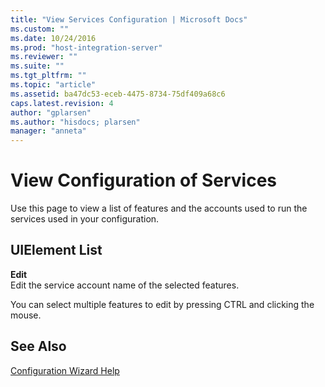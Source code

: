 ```yaml
---
title: "View Services Configuration | Microsoft Docs"
ms.custom: ""
ms.date: 10/24/2016
ms.prod: "host-integration-server"
ms.reviewer: ""
ms.suite: ""
ms.tgt_pltfrm: ""
ms.topic: "article"
ms.assetid: ba47dc53-eceb-4475-8734-75df409a68c6
caps.latest.revision: 4
author: "gplarsen"
ms.author: "hisdocs; plarsen"
manager: "anneta"
---
```

# View Configuration of Services
Use this page to view a list of features and the accounts used to run the services used in your configuration.  
  
## UIElement List  
 **Edit**  
 Edit the service account name of the selected features.  
  
 You can select multiple features to edit by pressing CTRL and clicking the mouse.  
  
## See Also  
 [Configuration Wizard Help](../install-and-config-guides/configuration-wizard-help2.md)